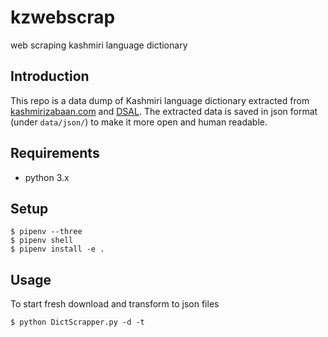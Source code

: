 # kzwebscrap
web scraping kashmiri language dictionary 

## Introduction

This repo is a data dump of Kashmiri language dictionary extracted from [kashmirizabaan.com](https://kashmirizabaan.com/index.php) and [DSAL](https://dsalsrv04.uchicago.edu/dictionaries/hassan/). The extracted data is saved in json format (under `data/json/`) to make it more open and human readable.
  
## Requirements

- python 3.x 

## Setup

```
$ pipenv --three
$ pipenv shell
$ pipenv install -e .
```

## Usage

To start fresh download and transform to json files
```
$ python DictScrapper.py -d -t
```